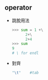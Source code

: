 ## operator

* 跳脫用法

  ```python
  >>> sum = 1 +\
        2+\
        2+4
  >>> sum
  9
  # \ for endl
  ```

* 對齊

  ```python
  "\t"    #tab
  ```

  